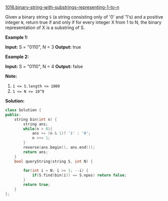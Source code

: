 [1016.binary-string-with-substrings-representing-1-to-n](https://leetcode.com/problems/binary-string-with-substrings-representing-1-to-n/)  

Given a binary string `S` (a string consisting only of '0' and '1's) and a positive integer `N`, return true if and only if for every integer X from 1 to N, the binary representation of X is a substring of S.

**Example 1:**

**Input:** S = "0110", N = 3
**Output:** true

**Example 2:**

**Input:** S = "0110", N = 4
**Output:** false

**Note:**

1.  `1 <= S.length <= 1000`
2.  `1 <= N <= 10^9`  



**Solution:**  

```cpp
class Solution {
public:
    string bin(int n) {
        string ans;
        while(n > 0){
            ans += (n & 1)? '1' : '0';
            n >>= 1;
        }
        reverse(ans.begin(), ans.end());
        return ans;
    }
    bool queryString(string S, int N) {
        
        for(int i = N; i >= 1; --i) {
            if(S.find(bin(i)) == S.npos) return false;
        }
        return true;
    }
};
```
      